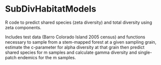 # SubDivHabitatModels
R code to predict shared species (zeta diversity) and total diversity using zeta components.

Includes test data (Barro Colorado Island 2005 census) and functions necessary to sample from a stem-mapped forest at a given sampling grain, estimate the c-parameter for alpha diversity at that grain then predict shared species for m samples and calculate gamma diversity and single-patch endemics for the m samples.
